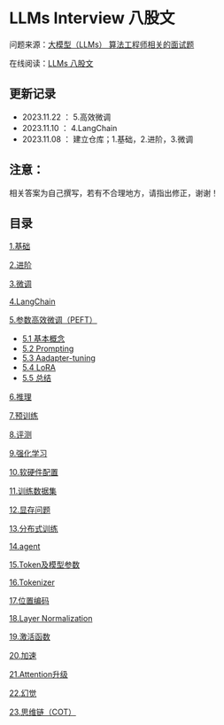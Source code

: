# LLMs Interview 八股文

问题来源：[大模型（LLMs） 算法工程师相关的面试题](https://github.com/km1994/LLMs_interview_notes "大模型（LLMs） 算法工程师相关的面试题")

在线阅读：[LLMs 八股文](https://wdndev.github.io/note/llm/llm_concept/index.html)

## 更新记录

- 2023.11.22 ： 5.高效微调
- 2023.11.10 ： 4.LangChain
- 2023.11.08 ： 建立仓库；1.基础，2.进阶，3.微调

## 注意：

相关答案为自己撰写，若有不合理地方，请指出修正，谢谢！

## 目录

[1.基础](1.基础/1.基础.md "1.基础") 

[2.进阶](2.进阶/2.进阶.md "2.进阶")

[3.微调](3.微调/3.微调.md "3.微调")

[4.LangChain](4.LangChain/4.LangChain.md "4.LangChain")

[5.参数高效微调（PEFT）](5.参数高效微调（PEFT）/5.参数高效微调（PEFT）.md "5.参数高效微调（PEFT）")

- [5.1 基本概念](5.参数高效微调（PEFT）/1.基本概念.md "1.基本概念")
- [5.2 Prompting](5.参数高效微调（PEFT）/2.Prompting.md "2.Prompting")
- [5.3 Aadapter-tuning](5.参数高效微调（PEFT）/3.Aadapter-tuning.md "3.Aadapter-tuning")
- [5.4 LoRA](5.参数高效微调（PEFT）/4.LoRA.md "4.LoRA")
- [5.5 总结](5.参数高效微调（PEFT）/5.总结.md "5.总结")

[6.推理](6.推理/6.推理.md "6.推理")

[7.预训练](7.预训练/7.预训练.md "7.预训练")

[8.评测](8.评测/8.评测.md "8.评测")

[9.强化学习](9.强化学习/9.强化学习.md "9.强化学习")

[10.软硬件配置](10.软硬件配置/10.软硬件配置.md "10.软硬件配置")

[11.训练数据集](11.训练数据集/11.训练数据集.md "11.训练数据集")

[12.显存问题](12.显存问题/12.显存问题.md "12.显存问题")

[13.分布式训练](13.分布式训练/13.分布式训练.md "13.分布式训练")

[14.agent](14.agent/14.agent.md "14.agent")

[15.Token及模型参数](15.Token及模型参数/15.Token及模型参数.md "15.Token及模型参数")

[16.Tokenizer](16.Tokenizer/16.Tokenizer.md "16.Tokenizer")

[17.位置编码](17.位置编码/17.位置编码.md "17.位置编码")

[18.Layer Normalization](18.Layer-Normalization/18.Layer-Normalization.md "18.Layer Normalization")

[19.激活函数](19.激活函数/19.激活函数.md "19.激活函数")

[20.加速](20.加速/20.加速.md "20.加速")

[21.Attention升级](21.Attention升级/21.Attention升级.md "21.Attention升级")

[22.幻觉](22.幻觉/22.幻觉.md "22.幻觉")

[23.思维链（COT）](23.思维链（COT）/23.思维链（COT）.md "23.思维链（COT）")
